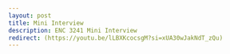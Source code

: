 ```yaml
---
layout: post
title: Mini Interview
description: ENC 3241 Mini Interview
redirect: (https://youtu.be/lLBXKcocsgM?si=xUA30wJakNdT_zQu)
---
```

